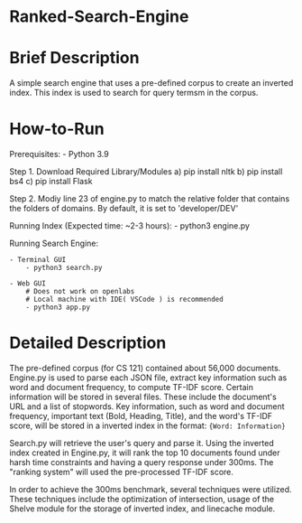# Ranked-Search-Engine

# Brief Description
A simple search engine that uses a pre-defined corpus to create an inverted index. This index is used to search for query termsm in the corpus.

# How-to-Run
Prerequisites:
	- Python 3.9

Step 1. Download Required Library/Modules
	a) pip install nltk
	b) pip install bs4
	c) pip install Flask

Step 2.
	Modiy line 23 of engine.py to match the
	relative folder that contains the folders of domains.
	By default, it is set to 'developer/DEV'

Running Index (Expected time: ~2-3 hours):
	- python3 engine.py

Running Search Engine:

	- Terminal GUI
		- python3 search.py

	- Web GUI
		# Does not work on openlabs
		# Local machine with IDE( VSCode ) is recommended
		- python3 app.py

# Detailed Description

The pre-defined corpus (for CS 121) contained about 56,000 documents. Engine.py is used to parse each JSON file, extract key information such as word and document frequency, to compute TF-IDF score. Certain information will be stored in several files. These include the document's URL and a list of stopwords. Key information, such as word and document frequency, important text (Bold, Heading, Title), and the word's TF-IDF score, will be stored in a inverted index in the format:
```{Word: Information}```

Search.py will retrieve the user's query and parse it. Using the inverted index created in Engine.py, it will rank the top 10 documents found under harsh time constraints and having a query response under 300ms. The "ranking system" will used the pre-processed TF-IDF score. 

In order to achieve the 300ms benchmark, several techniques were utilized. These techniques include the optimization of intersection, usage of the Shelve module for the storage of inverted index, and linecache module. 
	
